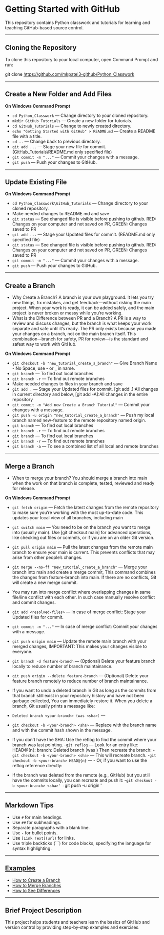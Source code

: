 # Getting Started with GitHub

This repository contains Python classwork and tutorials for learning and teaching GitHub-based source control.

---

## Cloning the Repository

To clone this repository to your local computer, open Command Prompt and run:

git clone https://github.com/mkpatel3-github/Python_Classwork


---

## Create a New Folder and Add Files

**On Windows Command Prompt**
- `cd Python_Classwork` &mdash; Change directory to your cloned repository.
- `mkdir GitHub_Tutorials` &mdash; Create a new folder for tutorials.
- `cd GitHub_Tutorials` &mdash; Change to newly created directory.
- `echo "Getting Started with GitHub" > README.md` &mdash; Create a README file with a title.
- `cd ..` &mdash; Change back to previous directory.
- `git add ...` &mdash; Stage your new file for commit. (GitHub_Tutorials\README.md only specified file)
- `git commit -m "..."` &mdash; Commit your changes with a message.
- `git push` &mdash; Push your changes to GitHub.

---

## Update Existing File

**On Windows Command Prompt**
- `cd Python_Classwork\GitHub_Tutorials` &mdash; Change directory to your cloned repository.
- Make needed changes to README.md and save
- `git status` &mdash; See changed file is visible before pushing to github. RED: Changes on your computer and not saved on PR, GREEN: Changes saved to PR
- `git add ...` &mdash; Stage your Updated  files for commit. (README.md only specified file)
- `git status` &mdash; See changed file is visible before pushing to github. RED: Changes on your computer and not saved on PR, GREEN: Changes saved to PR
- `git commit -m "..."` &mdash; Commit your changes with a message.
- `git push` &mdash; Push your changes to GitHub.

---

## Create a Branch
- Why Create a Branch? A branch is your own playground. It lets you try new things, fix mistakes, and get feedback—without risking the main project. When your work is ready, it can be added safely, and the main project is never broken or messy while you’re working.
- What is the Difference between PR and a Branch? A PR is a way to review and discuss changes, but the branch is what keeps your work separate and safe until it’s ready. The PR only exists because you made your changes on a branch, not on the main branch itself. This combination—branch for safety, PR for review—is the standard and safest way to work with GitHub.

**On Windows Command Prompt**
- `git checkout -b "new_tutorial_create_a_branch"` &mdash; Give Branch Name - No Space, use - or _ in name.
- `git branch` &mdash; To find out local branches
- `git branch -r` &mdash; To find out remote branches
- Make needed changes to files in your branch and save
- `git add .` &mdash; Stage your Updated  files for commit. [git add .]:All changes in current directory and below, [git add -A]:All changes in the entire repository
- `git commit -m "Add new Create a Branch Tutorial"` &mdash; Commit your changes with a message.
- `git push -u origin "new_tutorial_create_a_branch"` &mdash; Push my local branch named new-feature to the remote repository named origin.
- `git branch` &mdash; To find out local branches
- `git branch -r` &mdash; To find out remote branches
- `git branch` &mdash; To find out local branches
- `git branch -r` &mdash; To find out remote branches
- `git branch -a` &mdash; To see a combined list of all local and remote branches
---

## Merge a Branch
- When to merge your branch? You should merge a branch into main when the work on that branch is complete, tested, reviewed and ready for release.

**On Windows Command Prompt**
- `git fetch origin` &mdash; Fetch the latest changes from the remote repository to make sure you’re working with the most up-to-date code. This updates your local view of all branches, including main
- `git switch main` &mdash; You need to be on the branch you want to merge into (usually main). Use [git checkout main] for advanced operations, like checking out files or commits, or if you are on an older Git version.
- `git pull origin main` &mdash; Pull the latest changes from the remote main branch to ensure your main is current. This prevents conflicts that may arise from other people’s changes.
- `git merge --no-ff "new_tutorial_create_a_branch"` &mdash; Merge your branch into main and create a merge commit, This command combines the changes from feature-branch into main. If there are no conflicts, Git will create a new merge commit.

- You may run into merge conflict where overlapping changes in same file/line conflict with each other. In such case manually resolve conflict and commit changes.
- `git add <resolved-files>` &mdash; In case of merge conflict: Stage your Updated  files for commit.
- `git commit -m "..."` &mdash; In case of merge conflict: Commit your changes with a message.

- `git push origin main` &mdash; Update the remote main branch with your merged changes, IMPORTANT: This makes your changes visible to everyone.
- `git branch -d feature-branch` &mdash; (Optional) Delete your feature branch locally to reduce number of branch maintainance.
- `git push origin --delete feature-branch` &mdash; (Optional) Delete your feature branch remotely to reduce number of branch maintainance.

- If you want to undo a deleted branch in Git as long as the commits from that branch still exist in your repository history and have not been garbage collected, You can immediately restore it. When you delete a branch, Git usually prints a message like:
- `Deleted branch <your-branch> (was <sha>)` &mdash; 
- `git checkout -b <your-branch> <sha>` &mdash; Replace <your-branch> with the branch name and <sha> with the commit hash shown in the message.

- If you don’t have the SHA: Use the reflog to find the commit where your branch was last pointing. 
-`git reflog` &mdash; Look for an entry like: HEAD@{n}: branch: Deleted branch <your-branch> (was <sha>) Then recreate the branch:
-`git checkout -b <your-branch> <sha>` &mdash; This will recreate branch.
-`git checkout -b <your-branch> HEAD@{n}` &mdash; - Or, if you want to use the reflog reference directly:

- If the branch was deleted from the remote (e.g., GitHub) but you still have the commits locally, you can recreate and push it:
-`git checkout -b <your-branch> <sha>'
-`git push -u origin <your-branch>'

---
## Markdown Tips

- Use `#` for main headings.
- Use `##` for subheadings.
- Separate paragraphs with a blank line.
- Use `-` for bullet points.
- Use `[Link Text](url)` for links.
- Use triple backticks (\`\`\`) for code blocks, specifying the language for syntax highlighting.

---

## [Examples](#examples)

- [How to Create a Branch](#how-to-create-a-branch)
- [How to Merge Branches](#how-to-merge-branches)
- [How to See Differences](#how-to-see-differences)

---

## Brief Project Description

This project helps students and teachers learn the basics of GitHub and version control by providing step-by-step examples and exercises.

